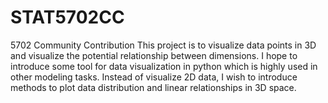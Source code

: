 # STAT5702CC
5702 Community Contribution 
This project is to visualize data points in 3D and visualize the potential relationship between dimensions.
I hope to introduce some tool for data visualization in python which is highly used in other modeling tasks.
Instead of visualize 2D data, I wish to introduce methods to plot data distribution and linear relationships in 3D space.
